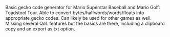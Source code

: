 Basic gecko code generator for Mario Superstar Baseball and Mario Golf: Toadstool Tour. Able to convert bytes/halfwords/words/floats into appropriate gecko codes. Can likely be used for other games as well. Missing several QoL features but the basics are there, including a clipboard copy and an export as txt option.
